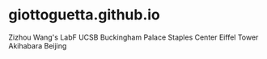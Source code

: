 # giottoguetta.github.io
Zizhou Wang's LabF 
UCSB
Buckingham Palace
Staples Center
Eiffel Tower
Akihabara
Beijing
